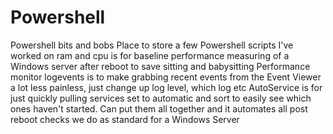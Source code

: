 # Powershell
Powershell bits and bobs
Place to store a few Powershell scripts I've worked on
ram and cpu is for baseline performance measuring of a Windows server after reboot to save sitting and babysitting Performance monitor
logevents is to make grabbing recent events from the Event Viewer a lot less painless, just change up log level, which log etc
AutoService is for just quickly pulling services set to automatic and sort to easily see which ones haven't started.
Can put them all together and it automates all post reboot checks we do as standard for a Windows Server
